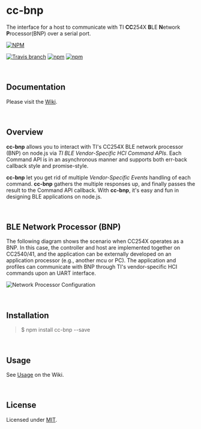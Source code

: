 # cc-bnp
The interface for a host to communicate with TI **CC**254X **B**LE **N**etwork **P**rocessor(BNP) over a serial port.  

[![NPM](https://nodei.co/npm/cc-bnp.png?downloads=true)](https://nodei.co/npm/cc-bnp/)  

[![Travis branch](https://travis-ci.org/bluetoother/cc-bnp.svg?branch=master)](https://travis-ci.org/bluetoother/cc-bnp)
[![npm](https://img.shields.io/npm/v/cc-bnp.svg?maxAge=2592000)](https://www.npmjs.com/package/cc-bnp)
[![npm](https://img.shields.io/npm/l/cc-bnp.svg?maxAge=2592000)](https://www.npmjs.com/package/cc-bnp)

<br />

## Documentation  

Please visit the [Wiki](https://github.com/bluetoother/cc-bnp/wiki).

<br />

## Overview  

**cc-bnp** allows you to interact with TI's CC254X BLE network processor (BNP) on node.js via *TI BLE Vendor-Specific HCI Command APIs*. Each Command API is in an asynchronous manner and supports both err-back callback style and promise-style.  

**cc-bnp** let you get rid of multiple *Vendor-Specific Events* handling of each command. **cc-bnp** gathers the multiple responses up, and finally passes the result to the Command API callback. With **cc-bnp**, it's easy and fun in designing BLE applications on node.js.  

<br />

## BLE Network Processor (BNP)  

The following diagram shows the scenario when CC254X operates as a BNP. In this case, the controller and host are implemented together on CC2540/41, and the application can be externally developed on an application processor (e.g., another mcu or PC). The application and profiles can communicate with BNP through TI's vendor-specific HCI commands upon an UART interface.  

![Network Processor Configuration](https://github.com/bluetoother/documents/blob/master/cc-bnp/bnp.png)

<br />

## Installation

> $ npm install cc-bnp --save

<br />

## Usage

See [Usage](https://github.com/bluetoother/cc-bnp/wiki#Usage) on the Wiki.  

<br />

## License
  
Licensed under [MIT](https://github.com/bluetoother/cc-bnp/blob/master/LICENSE).
